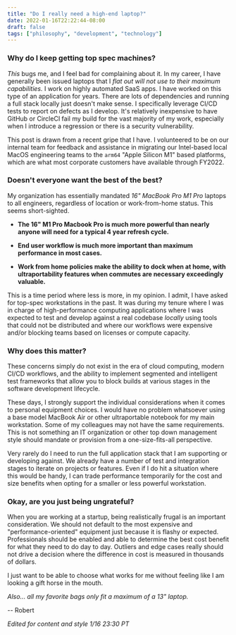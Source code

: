 ```yaml
---
title: "Do I really need a high-end laptop?"
date: 2022-01-16T22:22:44-08:00
draft: false
tags: ["philosophy", "development", "technology"]
---
```


### Why do I keep getting top spec machines?

*This* bugs me, and I feel bad for complaining about it. In my career, I have generally been issued laptops that I *flat out will not use to their maximum capabilities.* I work on highly automated SaaS apps. I have worked on this type of an application for years. There are lots of dependencies and running a full stack locally just doesn't make sense. I specifically leverage CI/CD tests to report on defects as I develop. It's relatively inexpensive to have GitHub or CircleCI fail my build for the vast majority of my work, especially when I introduce a regression or there is a security vulnerability.

This post is drawn from a recent gripe that I have. I volunteered to be on our internal team for feedback and assistance in migrating our Intel-based local MacOS engineering teams to the `arm64` "Apple Silicon M1" based platforms, which are what most corporate customers have available through FY2022.

### Doesn't everyone want the best of the best?

My organization has essentially mandated *16" MacBook Pro M1 Pro* laptops to all engineers, regardless of location or work-from-home status. This seems short-sighted.

* **The 16" M1 Pro Macbook Pro is much more powerful than nearly anyone will need for a typical 4 year refresh cycle.**
  
* **End user workflow is much more important than maximum performance in most cases.**
  
* **Work from home policies make the ability to dock when at home, with ultraportability features when commutes are necessary exceedingly valuable.**
  

This is a time period where less is more, in my opinion. I admit, I have asked for top-spec workstations in the past. It was during my tenure where I was in charge of high-performance computing applications where I was expected to test and develop against a real codebase *locally* using tools that could not be distributed and where our workflows were expensive and/or blocking teams based on licenses or compute capacity.

### Why does this matter?

These concerns simply do not exist in the era of cloud computing, modern CI/CD workflows, and the ability to implement segmented and intelligent test frameworks that allow you to block builds at various stages in the software development lifecycle. 

These days, I strongly support the individual considerations when it comes to personal equipment choices. I would have no problem whatsoever using a base model MacBook Air or other ultraportable notebook for my main workstation. Some of my colleagues may not have the same requirements. This is not something an IT organization or other top down management style should mandate or provision from a one-size-fits-all perspective.

Very rarely do I need to run the full application stack that I am supporting or developing against. We already have a number of test and integration stages to iterate on projects or features. Even if I do hit a situation where this would be handy, I can trade performance temporarily for the cost and size benefits when opting for a smaller or less powerful workstation.

### Okay, are you just being ungrateful?

When you are working at a startup, being realistically frugal is an important consideration. We should not default to the most expensive and "performance-oriented" equipment just because it is flashy or expected. Professionals should be enabled and able to determine the best cost benefit for what they need to do day to day. Outliers and edge cases really should not drive a decision where the difference in cost is measured in thousands of dollars.

I just want to be able to choose what works for me without feeling like I am looking a gift horse in the mouth.

*Also... all my favorite bags only fit a maximum of a 13" laptop.*

-- Robert

*Edited for content and style 1/16 23:30 PT*